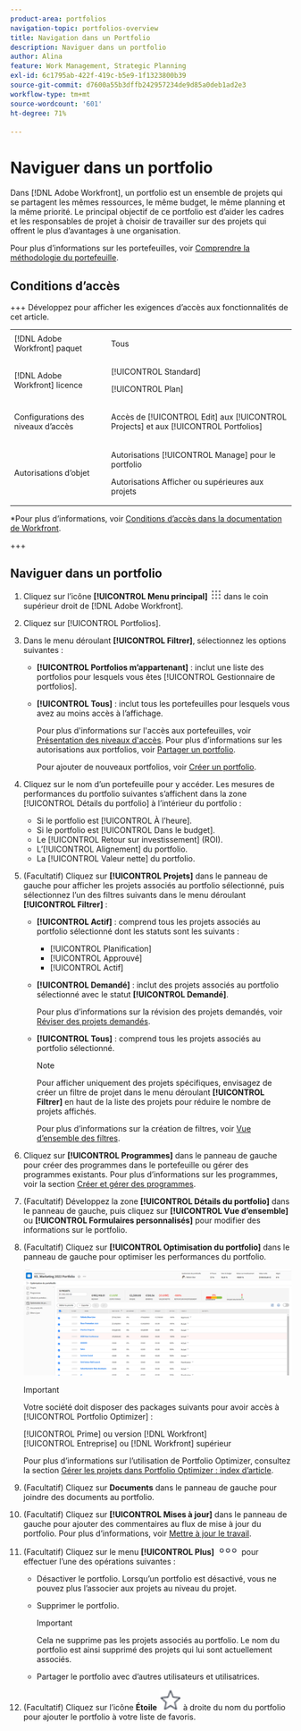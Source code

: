 ```yaml
---
product-area: portfolios
navigation-topic: portfolios-overview
title: Navigation dans un Portfolio
description: Naviguer dans un portfolio
author: Alina
feature: Work Management, Strategic Planning
exl-id: 6c1795ab-422f-419c-b5e9-1f1323800b39
source-git-commit: d7600a55b3dffb242957234de9d85a0deb1ad2e3
workflow-type: tm+mt
source-wordcount: '601'
ht-degree: 71%

---
```


# Naviguer dans un portfolio

<!--Audited: 08/2025-->

<!--
<p data-mc-conditions="QuicksilverOrClassic.Draft mode">(NOTE: This article will need to be further revised and maybe merged into Understanding Portfolios?! (other?!).)</p>
-->

Dans [!DNL Adobe Workfront], un portfolio est un ensemble de projets qui se partagent les mêmes ressources, le même budget, le même planning et la même priorité. Le principal objectif de ce portfolio est d’aider les cadres et les responsables de projet à choisir de travailler sur des projets qui offrent le plus d’avantages à une organisation.

Pour plus d’informations sur les portefeuilles, voir [Comprendre la méthodologie du portefeuille](../../../manage-work/portfolios/portfolios-overview/portfolio-overview.md).

## Conditions d’accès


+++ Développez pour afficher les exigences d’accès aux fonctionnalités de cet article. 

<table style="table-layout:auto"> 
 <col> 
 <col> 
 <tbody> 
  <tr> 
   <td role="rowheader">[!DNL Adobe Workfront] paquet</td> 
   <td> <p>Tous</p> </td> 
  </tr> 
  <tr> 
   <td role="rowheader">[!DNL Adobe Workfront] licence</td> 
   <td> <p>[!UICONTROL Standard] </p>
   <p>[!UICONTROL Plan] </p> </td> 
  </tr> 
  <tr> 
   <td role="rowheader">Configurations des niveaux d’accès</td> 
   <td> <p>Accès de [!UICONTROL Edit] aux [!UICONTROL Projects] et aux [!UICONTROL Portfolios]</p>  </td> 
  </tr> 
  <tr> 
   <td role="rowheader">Autorisations d’objet</td> 
   <td> <p>Autorisations [!UICONTROL Manage] pour le portfolio</p> <p>Autorisations Afficher ou supérieures aux projets</p>  </td> 
  </tr> 
 </tbody> 
</table>

*Pour plus d’informations, voir [Conditions d’accès dans la documentation de Workfront](/help/quicksilver/administration-and-setup/add-users/access-levels-and-object-permissions/access-level-requirements-in-documentation.md).

+++

<!--Old:

<table style="table-layout:auto"> 
 <col> 
 <col> 
 <tbody> 
  <tr> 
   <td role="rowheader">[!DNL Adobe Workfront] plan</td> 
   <td> <p>Any </p> </td> 
  </tr> 
  <tr> 
   <td role="rowheader">[!DNL Adobe Workfront] license*</td> 
   <td> <p>New: [!UICONTROL Standard] </p>
   <p>Current: [!UICONTROL Plan] </p> </td> 
  </tr> 
  <tr> 
   <td role="rowheader">Access level configurations</td> 
   <td> <p>[!UICONTROL Edit] access to Projects and Portfolios</p>  </td> 
  </tr> 
  <tr> 
   <td role="rowheader">Object permissions</td> 
   <td> <p>[!UICONTROL Manage] permissions to the portfolio</p> <p>View or higher permissions to the projects</p>  </td> 
  </tr> 
 </tbody> 
</table>

*For information, see [Access requirements in Workfront documentation](/help/quicksilver/administration-and-setup/add-users/access-levels-and-object-permissions/access-level-requirements-in-documentation.md).-->

## Naviguer dans un portfolio

1. Cliquez sur l’icône **[!UICONTROL Menu principal]** ![Menu principal](assets/main-menu-icon.png) dans le coin supérieur droit de [!DNL Adobe Workfront].

1. Cliquez sur [!UICONTROL Portfolios].
1. Dans le menu déroulant **[!UICONTROL Filtrer]**, sélectionnez les options suivantes :

   * **[!UICONTROL Portfolios m’appartenant]** : inclut une liste des portfolios pour lesquels vous êtes [!UICONTROL Gestionnaire de portfolios].
   * **[!UICONTROL Tous]** : inclut tous les portefeuilles pour lesquels vous avez au moins accès à l’affichage.

     Pour plus d&#39;informations sur l&#39;accès aux portefeuilles, voir [Présentation des niveaux d&#39;accès](../../../administration-and-setup/add-users/access-levels-and-object-permissions/access-levels-overview.md).
Pour plus d’informations sur les autorisations aux portfolios, voir [Partager un portfolio](../../../workfront-basics/grant-and-request-access-to-objects/share-a-portfolio.md).

     Pour ajouter de nouveaux portfolios, voir [Créer un portfolio](../../../manage-work/portfolios/create-and-manage-portfolios/create-portfolios.md).

1. Cliquez sur le nom d’un portefeuille pour y accéder.
Les mesures de performances du portfolio suivantes s’affichent dans la zone [!UICONTROL Détails du portfolio] à l’intérieur du portfolio :

   * Si le portfolio est [!UICONTROL À l’heure].
   * Si le portfolio est [!UICONTROL Dans le budget].
   * Le [!UICONTROL Retour sur investissement] (ROI).
   * L’[!UICONTROL Alignement] du portfolio.
   * La [!UICONTROL Valeur nette] du portfolio.

1. (Facultatif) Cliquez sur **[!UICONTROL Projets]** dans le panneau de gauche pour afficher les projets associés au portfolio sélectionné, puis sélectionnez l’un des filtres suivants dans le menu déroulant **[!UICONTROL Filtrer]** :

   * **[!UICONTROL Actif]** : comprend tous les projets associés au portfolio sélectionné dont les statuts sont les suivants :

      * [!UICONTROL Planification]
      * [!UICONTROL Approuvé]
      * [!UICONTROL Actif]
   * **[!UICONTROL Demandé]** : inclut des projets associés au portfolio sélectionné avec le statut **[!UICONTROL Demandé]**.

     Pour plus d’informations sur la révision des projets demandés, voir [Réviser des projets demandés](../../../manage-work/portfolios/create-and-manage-portfolios/review-requested-projects.md).

   * **[!UICONTROL Tous]** : comprend tous les projets associés au portfolio sélectionné.

     >[!NOTE]
     >
     >Pour afficher uniquement des projets spécifiques, envisagez de créer un filtre de projet dans le menu déroulant **[!UICONTROL Filtrer]** en haut de la liste des projets pour réduire le nombre de projets affichés.

     Pour plus d’informations sur la création de filtres, voir [Vue d’ensemble des filtres](../../../reports-and-dashboards/reports/reporting-elements/filters-overview.md).


1. Cliquez sur **[!UICONTROL Programmes]** dans le panneau de gauche pour créer des programmes dans le portefeuille ou gérer des programmes existants.
Pour plus d’informations sur les programmes, voir la section [Créer et gérer des programmes](../../../manage-work/portfolios/create-and-manage-programs/create-and-manage-programs.md).

1. (Facultatif) Développez la zone **[!UICONTROL Détails du portfolio]** dans le panneau de gauche, puis cliquez sur **[!UICONTROL Vue d’ensemble]** ou **[!UICONTROL Formulaires personnalisés]** pour modifier des informations sur le portfolio.

1. (Facultatif) Cliquez sur **[!UICONTROL Optimisation du portfolio]** dans le panneau de gauche pour optimiser les performances du portfolio.

   ![Portfolio optimizer avec projets](assets/portfolio-optimizer-with-projects-nwe-350x89.png)

   >[!IMPORTANT]
   >
   >Votre société doit disposer des packages suivants pour avoir accès à [!UICONTROL Portfolio Optimizer] :
   >
   >[!UICONTROL Prime] ou version [!DNL Workfront]\
   >[!UICONTROL Entreprise] ou [!DNL Workfront] supérieur

   Pour plus d’informations sur l’utilisation de Portfolio Optimizer, consultez la section [Gérer les projets dans Portfolio Optimizer : index d’article](../../../manage-work/portfolios/portfolio-optimizer/manage-projects-in-portfolio-optimizer.md).

1. (Facultatif) Cliquez sur **Documents** dans le panneau de gauche pour joindre des documents au portfolio.
1. (Facultatif) Cliquez sur **[!UICONTROL Mises à jour]** dans le panneau de gauche pour ajouter des commentaires au flux de mise à jour du portfolio. Pour plus d’informations, voir [Mettre à jour le travail](../../../workfront-basics/updating-work-items-and-viewing-updates/update-work.md).
1. (Facultatif) Cliquez sur le menu **[!UICONTROL Plus]** ![Plus](assets/qs-more-icon-on-an-object.png) pour effectuer l’une des opérations suivantes :

   * Désactiver le portfolio. Lorsqu’un portfolio est désactivé, vous ne pouvez plus l’associer aux projets au niveau du projet.
   * Supprimer le portfolio.

     >[!IMPORTANT]
     >
     >Cela ne supprime pas les projets associés au portfolio. Le nom du portfolio est ainsi supprimé des projets qui lui sont actuellement associés.

   * Partager le portfolio avec d’autres utilisateurs et utilisatrices.

1. (Facultatif) Cliquez sur l’icône **Étoile** ![Icône Étoile](assets/qs-star-icon-favorites-39x38.png) à droite du nom du portfolio pour ajouter le portfolio à votre liste de favoris.
